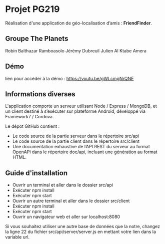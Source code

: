 # Projet PG219

Réalisation d'une application de géo-localisation d’amis : **FriendFinder**.

## Groupe The Planets
Robin Balthazar
Ramboasolo Jérémy
Dubreuil Julien
Al Ktabe Amera

## Démo 
lien pour accéder à la démo : https://youtu.be/gWLcmgNrQNE

## Informations diverses 
 L'application comporte un serveur utilisant Node / Express / MongoDB, et un client destiné à s’exécuter sur plateforme Android, développé via Framework7 / Cordova.

Le dépot GitHub contient : 
-   Le code source de la partie serveur dans le répertoire src/api
-   Le code source de la partie client dans le répertoire src/client
-   Une documentation exhaustive de l’API REST du serveur au format OpenAPi dans le répertoire doc/api, incluant une génération au format HTML.

## Guide d'installation
 -   Ouvrir un terminal et aller dans le dossier src/api
 -   Exécuter npm install
 -   Exécuter npm start
 -   Ouvrir un autre terminal et aller dans le dossier src/client
 -   Exécuter npm install
 -   Exécuter npm start
 -   Ouvrir un navigateur web et aller sur localhost:8080

Si vous souhaitez utiliser une autre base de données que la notre, changez la ligne 22 du fichier src/api/server/server.js en mettant votre lien dans la variable url.